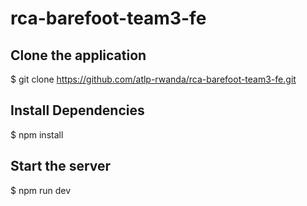 # rca-barefoot-team3-fe

## Clone the application
 $ git clone https://github.com/atlp-rwanda/rca-barefoot-team3-fe.git

## Install Dependencies
$ npm install

## Start the server

$ npm run dev
